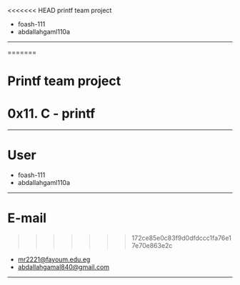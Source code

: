 <<<<<<< HEAD
printf team project
- foash-111
- abdallahgaml110a
-------------------------------
=======
# Printf team project
# 0x11. C - printf

------------------------------
# User

- foash-111
- abdallahgaml110a

-------------------------------
# E-mail

>>>>>>> 172ce85e0c83f9d0dfdccc1fa76e17e70e863e2c
- mr2221@fayoum.edu.eg
- abdallahgamal840@gmail.com

-------------------------------
